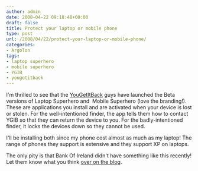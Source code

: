 ```yaml
---
author: admin
date: 2008-04-22 09:18:48+00:00
draft: false
title: Protect your laptop or mobile phone
type: post
url: /2008/04/22/protect-your-laptop-or-mobile-phone/
categories:
- Argolon
tags:
- laptop superhero
- mobile superhero
- YGIB
- yougetitback
---
```


I'm thrilled to see that the [YouGetItBack](http://www.yougetitback.com/) guys have launched the Beta versions of Laptop Superhero and  Mobile Superhero (love the branding!). These are applications you install and are activated when your device is lost or stolen. For the well-intentioned finder, the app tells them how to contact YGIB so that they can return the device to you. For the badly-intentioned finder, it locks the devices down so they cannot be used.

I'll be installing both since my phone cost almost as much as my laptop! The range of phones they support is extensive and they support XP on laptops.

The only pity is that Bank Of Ireland didn't have something like this recently! Let them know what you think [over on the blog](http://www.yougetitback.com/blog/index.php/2008/04/21/beta-software-3).

